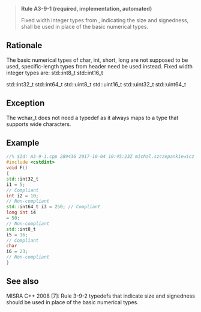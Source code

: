 > **Rule A3-9-1 (required, implementation, automated)**
>
> Fixed width integer types from <cstdint>, indicating the size and
> signedness, shall be used in place of the basic numerical types.

## Rationale

The basic numerical types of char, int, short, long are not supposed to be used,
specific-length types from <cstdint> header need be used instead.
Fixed width integer types are:
std::int8_t
std::int16_t

std::int32_t
std::int64_t
std::uint8_t
std::uint16_t
std::uint32_t
std::uint64_t

## Exception

The wchar_t does not need a typedef as it always maps to a type that supports wide
characters.

## Example

```cpp
//% $Id: A3-9-1.cpp 289436 2017-10-04 10:45:23Z michal.szczepankiewicz $
#include <cstdint>
void F()
{
std::int32_t
i1 = 5;
// Compliant
int i2 = 10;
// Non-compliant
std::int64_t i3 = 250; // Compliant
long int i4
= 50;
// Non-compliant
std::int8_t
i5 = 16;
// Compliant
char
i6 = 23;
// Non-compliant
}

```

## See also

MISRA C++ 2008 [7]: Rule 3-9-2 typedefs that indicate size and signedness
should be used in place of the basic numerical types.
